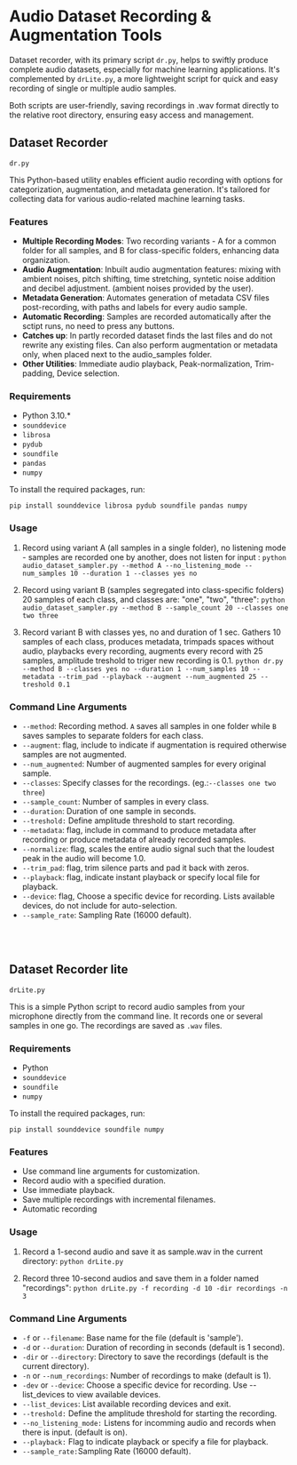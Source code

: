 # Audio Dataset Recording & Augmentation Tools

Dataset recorder, with its primary script `dr.py`, helps to swiftly produce complete audio datasets, especially for machine learning applications. It's complemented by `drLite.py`, a more lightweight script for quick and easy recording of single or multiple audio samples.

Both scripts are user-friendly, saving recordings in .wav format directly to the relative root directory, ensuring easy access and management.



## Dataset Recorder
`dr.py`

This Python-based utility enables efficient audio recording with options for categorization, augmentation, and metadata generation. It's tailored for collecting data for various audio-related machine learning tasks.


### Features

- **Multiple Recording Modes**: Two recording variants - A for a common folder for all samples, and B for class-specific folders, enhancing data organization.
- **Audio Augmentation**: Inbuilt audio augmentation features: mixing with ambient noises, pitch shifting, time stretching, syntetic noise addition and decibel adjustment. (ambient noises provided by the user).
- **Metadata Generation**: Automates generation of metadata CSV files post-recording, with paths and labels for every audio sample.
- **Automatic Recording**: Samples are recorded automatically after the sctipt runs, no need to press any buttons.
- **Catches up**: In partly recorded dataset finds the last files and do not rewrite any existing files. Can also perform augmentation or metadata only, when placed next to the audio_samples folder.
- **Other Utilities**: Immediate audio playback, Peak-normalization, Trim-padding, Device selection.

### Requirements

- Python 3.10.*
- `sounddevice`
- `librosa`
- `pydub`
- `soundfile`
- `pandas`
- `numpy`

To install the required packages, run:

`
pip install sounddevice librosa pydub soundfile pandas numpy
`

### Usage

1. Record using variant A (all samples in a single folder), no listening mode - samples are recorded one by another, does not listen for input :
`
python audio_dataset_sampler.py --method A --no_listening_mode --num_samples 10 --duration 1 --classes yes no
`

2. Record using variant B (samples segregated into class-specific folders) 20 samples of each class, and classes are: "one", "two", "three":
`
python audio_dataset_sampler.py --method B --sample_count 20 --classes one two three
`

3. Record variant B with classes yes, no and duration of 1 sec. Gathers 10 samples of each class, produces metadata, trimpads spaces without audio, playbacks every recording, augments every record with 25 samples, amplitude treshold to triger new recording is 0.1.
`
python dr.py --method B --classes yes no --duration 1 --num_samples 10 --metadata --trim_pad --playback --augment --num_augmented 25 --treshold 0.1
`

### Command Line Arguments

- `--method`: Recording method. `A` saves all samples in one folder while `B` saves samples to separate folders for each class.
- `--augment`: flag, include to indicate if augmentation is required otherwise samples are not augmented.
- `--num_augmented`: Number of augmented samples for every original sample.
- `--classes`: Specify classes for the recordings. (eg.:`--classes one two three`)
- `--sample_count`: Number of samples in every class.
- `--duration`: Duration of one sample in seconds.
- `--treshold:` Define amplitude threshold to start recording.
- `--metadata`: flag, include in command to produce metadata after recording or produce metadata of already recorded samples.
- `--normalize`: flag, scales the entire audio signal such that the loudest peak in the audio will become 1.0.
- `--trim_pad`: flag, trim silence parts and pad it back with zeros.
- `--playback`: flag, indicate instant playback or specify local file for playback.
- `--device`: flag, Choose a specific device for recording. Lists available devices, do not include for auto-selection.
- `--sample_rate`: Sampling Rate (16000 default).


<br>
<br>


## Dataset Recorder lite
`drLite.py`

This is a simple Python script to record audio samples from your microphone directly from the command line. It records one or several samples in one go. The recordings are saved as `.wav` files.


### Requirements

- Python
- `sounddevice`
- `soundfile`
- `numpy`

To install the required packages, run:

`
pip install sounddevice soundfile numpy
`

### Features

- Use command line arguments for customization.
- Record audio with a specified duration.
- Use immediate playback.
- Save multiple recordings with incremental filenames.
- Automatic recording
   
### Usage

1. Record a 1-second audio and save it as sample.wav in the current directory:
`
python drLite.py
`

2. Record three 10-second audios and save them in a folder named "recordings":
`
python drLite.py -f recording -d 10 -dir recordings -n 3
`

### Command Line Arguments

- `-f` or `--filename`: Base name for the file (default is 'sample').
- `-d` or `--duration`: Duration of recording in seconds (default is 1 second).
- `-dir` or `--directory`: Directory to save the recordings (default is the current directory).
- `-n` or `--num_recordings`: Number of recordings to make (default is 1).
- `-dev` or `--device`: Choose a specific device for recording. Use --list_devices to view available devices.
- `--list_devices`: List available recording devices and exit.
- `--treshold:` Define the amplitude threshold for starting the recording.
- `--no_listening_mode:` Listens for incomming audio and records when there is input. (default is on).
- `--playback:` Flag to indicate playback or specify a file for playback.
- `--sample_rate:`Sampling Rate (16000 default).
